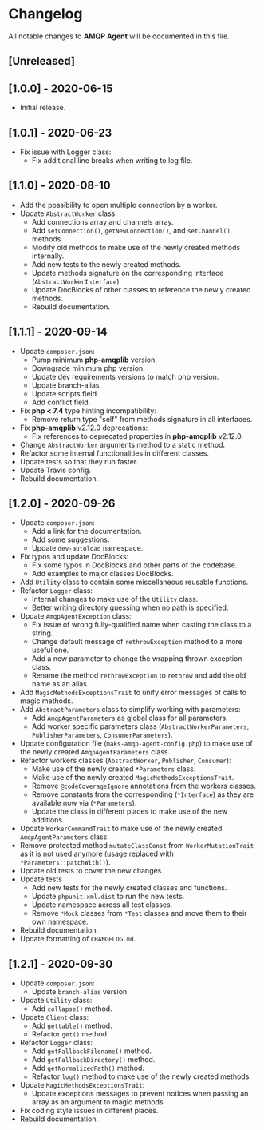 # Changelog

All notable changes to **AMQP Agent** will be documented in this file.


## [Unreleased]


## [1.0.0] - 2020-06-15
- Initial release.


## [1.0.1] - 2020-06-23
- Fix issue with Logger class:
    - Fix additional line breaks when writing to log file.


## [1.1.0] - 2020-08-10
- Add the possibility to open multiple connection by a worker.
- Update `AbstractWorker` class:
    - Add connections array and channels array.
    - Add `setConnection()`, `getNewConnection()`, and `setChannel()` methods.
    - Modify old methods to make use of the newly created methods internally.
    - Add new tests to the newly created methods.
    - Update methods signature on the corresponding interface (`AbstractWorkerInterface`)
    - Update DocBlocks of other classes to reference the newly created methods.
    - Rebuild documentation.


## [1.1.1] - 2020-09-14
- Update `composer.json`:
    - Pump minimum **php-amqplib** version.
    - Downgrade minimum php version.
    - Update dev requirements versions to match php version.
    - Update branch-alias.
    - Update scripts field.
    - Add conflict field.
- Fix **php < 7.4** type hinting incompatibility:
    - Remove return type "self" from methods signature in all interfaces.
- Fix **php-amqplib** v2.12.0 deprecations:
    - Fix references to deprecated properties in **php-amqplib** v2.12.0.
- Change `AbstractWorker` arguments method to a static method.
- Refactor some internal functionalities in different classes.
- Update tests so that they run faster.
- Update Travis config.
- Rebuild documentation.


## [1.2.0] - 2020-09-26
- Update `composer.json`:
    - Add a link for the documentation.
    - Add some suggestions.
    - Update `dev-autoload` namespace.
- Fix typos and update DocBlocks:
    - Fix some typos in DocBlocks and other parts of the codebase.
    - Add examples to major classes DocBlocks.
- Add `Utility` class to contain some miscellaneous reusable functions.
- Refactor `Logger` class:
    - Internal changes to make use of the `Utility` class.
    - Better writing directory guessing when no path is specified.
- Update `AmqpAgentException` class:
    - Fix issue of wrong fully-qualified name when casting the class to a string.
    - Change default message of `rethrowException` method to a more useful one.
    - Add a new parameter to change the wrapping thrown exception class.
    - Rename the method `rethrowException` to `rethrow` and add the old name as an alias.
- Add `MagicMethodsExceptionsTrait` to unify error messages of calls to magic methods.
- Add `AbstractParameters` class to simplify working with parameters:
    - Add `AmqpAgentParameters` as global class for all parameters.
    - Add worker specific parameters class (`AbstractWorkerParameters`, `PublisherParameters`, `ConsumerParameters`).
- Update configuration file (`maks-amqp-agent-config.php`) to make use of the newly created `AmqpAgentParameters` class.
- Refactor workers classes (`AbstractWorker`, `Publisher`, `Consumer`):
    - Make use of the newly created `*Parameters` class.
    - Make use of the newly created `MagicMethodsExceptionsTrait`.
    - Remove `@codeCoverageIgnore` annotations from the workers classes.
    - Remove constants from the corresponding (`*Interface`) as they are available now via (`*Parameters`).
    - Update the class in different places to make use of the new additions.
- Update `WorkerCommandTrait` to make use of the newly created `AmqpAgentParameters` class.
- Remove protected method `mutateClassConst` from `WorkerMutationTrait` as it is not used anymore (usage replaced with `*Parameters::patchWith()`).
- Update old tests to cover the new changes.
- Update tests
  - Add new tests for the newly created classes and functions.
  - Update `phpunit.xml.dist` to run the new tests.
  - Update namespace across all test classes.
  - Remove `*Mock` classes from `*Test` classes and move them to their own namespace.
- Rebuild documentation.
- Update formatting of `CHANGELOG.md`.


## [1.2.1] - 2020-09-30
- Update `composer.json`:
    - Update `branch-alias` version.
- Update `Utility` class:
    - Add `collapse()` method.
- Update `Client` class:
    - Add `gettable()` method.
    - Refactor `get()` method.
- Refactor `Logger` class:
    - Add `getFallbackFilename()` method.
    - Add `getFallbackDirectory()` method.
    - Add `getNormalizedPath()` method.
    - Refactor `log()` method to make use of the newly created methods.
- Update `MagicMethodsExceptionsTrait`:
  - Update exceptions messages to prevent notices when passing an array as an argument to magic methods.
- Fix coding style issues in different places.
- Rebuild documentation.